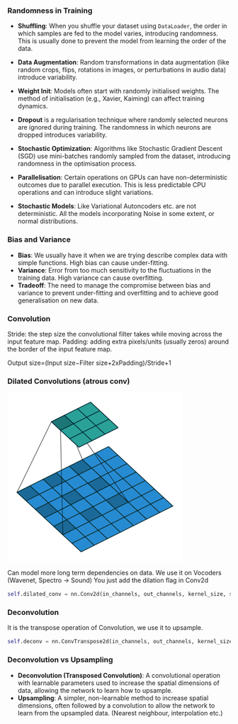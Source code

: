 
### Randomness in Training

- **Shuffling**: When you shuffle your dataset using `DataLoader`, the order in which samples are fed to the model varies, introducing randomness. This is usually done to prevent the model from learning the order of the data.

- **Data Augmentation**: Random transformations in data augmentation (like random crops, flips, rotations in images, or perturbations in audio data) introduce variability.

- **Weight Init**: Models often start with randomly initialised weights. The method of initialisation (e.g., Xavier, Kaiming) can affect training dynamics.

- **Dropout** is a regularisation technique where randomly selected neurons are ignored during training. The randomness in which neurons are dropped introduces variability.

- **Stochastic Optimization**: Algorithms like Stochastic Gradient Descent (SGD) use mini-batches randomly sampled from the dataset, introducing randomness in the optimisation process.

- **Parallelisation**: Certain operations on GPUs can have non-deterministic outcomes due to parallel execution. This is less predictable  CPU operations and can introduce slight variations.

- **Stochastic Models**: Like Variational Autoncoders etc. are not deterministic. All the models incorporating Noise in some extent, or normal distributions.



### Bias and Variance

- **Bias**: We usually have it when we are trying describe complex data with simple functions. High bias can cause under-fitting.
- **Variance**: Error from too much sensitivity to the fluctuations in the training data. High variance can cause overfitting.
- **Tradeoff**: The need to manage the compromise between bias and variance to prevent under-fitting and overfitting and to achieve good generalisation on new data.

### Convolution

Stride: the step size the convolutional filter takes while moving across the input feature map.
Padding: adding extra pixels/units (usually zeros) around the border of the input feature map.

Output size=(Input size−Filter size+2xPadding​)/Stride+1

### Dilated Convolutions (atrous conv)

![](imgs/dilated.png)

Can model more long term dependencies on data.
We use it on Vocoders (Wavenet, Spectro -> Sound)
You just add the dilation flag in Conv2d

```python
self.dilated_conv = nn.Conv2d(in_channels, out_channels, kernel_size, stride=stride, padding=padding, dilation=dilation)
```

### Deconvolution

It is the transpose operation of Convolution, we use it to upsample.
```python
self.deconv = nn.ConvTranspose2d(in_channels, out_channels, kernel_size, stride, padding)
```

### Deconvolution vs Upsampling

- **Deconvolution (Transposed Convolution)**: A convolutional operation with learnable parameters used to increase the spatial dimensions of data, allowing the network to learn how to upsample.
- **Upsampling**: A simpler, non-learnable method to increase spatial dimensions, often followed by a convolution to allow the network to learn from the upsampled data. (Nearest neighbour, interpolation etc.)

